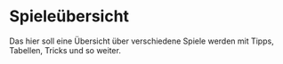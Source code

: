 # Spieleübersicht

Das hier soll eine Übersicht über verschiedene Spiele werden mit Tipps, Tabellen, Tricks und so weiter.
